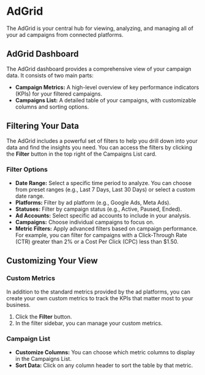 # AdGrid

The AdGrid is your central hub for viewing, analyzing, and managing all of your ad campaigns from connected platforms.

## AdGrid Dashboard

The AdGrid dashboard provides a comprehensive view of your campaign data. It consists of two main parts:

*   **Campaign Metrics:** A high-level overview of key performance indicators (KPIs) for your filtered campaigns.
*   **Campaigns List:** A detailed table of your campaigns, with customizable columns and sorting options.

## Filtering Your Data

The AdGrid includes a powerful set of filters to help you drill down into your data and find the insights you need. You can access the filters by clicking the **Filter** button in the top right of the Campaigns List card.

### Filter Options

*   **Date Range:** Select a specific time period to analyze. You can choose from preset ranges (e.g., Last 7 Days, Last 30 Days) or select a custom date range.
*   **Platforms:** Filter by ad platform (e.g., Google Ads, Meta Ads).
*   **Statuses:** Filter by campaign status (e.g., Active, Paused, Ended).
*   **Ad Accounts:** Select specific ad accounts to include in your analysis.
*   **Campaigns:** Choose individual campaigns to focus on.
*   **Metric Filters:** Apply advanced filters based on campaign performance. For example, you can filter for campaigns with a Click-Through Rate (CTR) greater than 2% or a Cost Per Click (CPC) less than $1.50.

## Customizing Your View

### Custom Metrics

In addition to the standard metrics provided by the ad platforms, you can create your own custom metrics to track the KPIs that matter most to your business.

1.  Click the **Filter** button.
2.  In the filter sidebar, you can manage your custom metrics.

### Campaign List

*   **Customize Columns:** You can choose which metric columns to display in the Campaigns List.
*   **Sort Data:** Click on any column header to sort the table by that metric.
